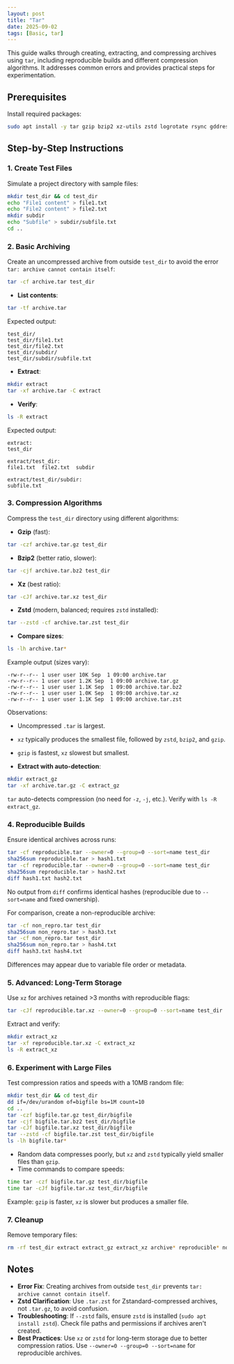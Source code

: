 ```yaml
---
layout: post
title: "Tar"
date: 2025-09-02
tags: [Basic, tar]
---
```


This guide walks through creating, extracting, and compressing archives using `tar`, including reproducible builds and different compression algorithms. It addresses common errors and provides practical steps for experimentation.

## Prerequisites

Install required packages:

```bash
sudo apt install -y tar gzip bzip2 xz-utils zstd logrotate rsync gddrescue testdisk extundelete e2fsprogs xfsprogs lvm2
```

## Step-by-Step Instructions

### 1. Create Test Files

Simulate a project directory with sample files:

```bash
mkdir test_dir && cd test_dir
echo "File1 content" > file1.txt
echo "File2 content" > file2.txt
mkdir subdir
echo "Subfile" > subdir/subfile.txt
cd ..
```

### 2. Basic Archiving

Create an uncompressed archive from outside `test_dir` to avoid the error `tar: archive cannot contain itself`:

```bash
tar -cf archive.tar test_dir
```

- **List contents**:

```bash
tar -tf archive.tar
```

Expected output:

```
test_dir/
test_dir/file1.txt
test_dir/file2.txt
test_dir/subdir/
test_dir/subdir/subfile.txt
```

- **Extract**:

```bash
mkdir extract
tar -xf archive.tar -C extract
```

- **Verify**:

```bash
ls -R extract
```

Expected output:

```
extract:
test_dir

extract/test_dir:
file1.txt  file2.txt  subdir

extract/test_dir/subdir:
subfile.txt
```

### 3. Compression Algorithms

Compress the `test_dir` directory using different algorithms:

- **Gzip** (fast):

```bash
tar -czf archive.tar.gz test_dir
```

- **Bzip2** (better ratio, slower):

```bash
tar -cjf archive.tar.bz2 test_dir
```

- **Xz** (best ratio):

```bash
tar -cJf archive.tar.xz test_dir
```

- **Zstd** (modern, balanced; requires `zstd` installed):

```bash
tar --zstd -cf archive.tar.zst test_dir
```

- **Compare sizes**:

```bash
ls -lh archive.tar*
```

Example output (sizes vary):

```
-rw-r--r-- 1 user user 10K Sep  1 09:00 archive.tar
-rw-r--r-- 1 user user 1.2K Sep  1 09:00 archive.tar.gz
-rw-r--r-- 1 user user 1.1K Sep  1 09:00 archive.tar.bz2
-rw-r--r-- 1 user user 1.0K Sep  1 09:00 archive.tar.xz
-rw-r--r-- 1 user user 1.1K Sep  1 09:00 archive.tar.zst
```

Observations:

- Uncompressed `.tar` is largest.
- `xz` typically produces the smallest file, followed by `zstd`, `bzip2`, and `gzip`.
- `gzip` is fastest, `xz` slowest but smallest.

- **Extract with auto-detection**:

```bash
mkdir extract_gz
tar -xf archive.tar.gz -C extract_gz
```

`tar` auto-detects compression (no need for `-z`, `-j`, etc.). Verify with `ls -R extract_gz`.

### 4. Reproducible Builds

Ensure identical archives across runs:

```bash
tar -cf reproducible.tar --owner=0 --group=0 --sort=name test_dir
sha256sum reproducible.tar > hash1.txt
tar -cf reproducible.tar --owner=0 --group=0 --sort=name test_dir
sha256sum reproducible.tar > hash2.txt
diff hash1.txt hash2.txt
```

No output from `diff` confirms identical hashes (reproducible due to `--sort=name` and fixed ownership).

For comparison, create a non-reproducible archive:

```bash
tar -cf non_repro.tar test_dir
sha256sum non_repro.tar > hash3.txt
tar -cf non_repro.tar test_dir
sha256sum non_repro.tar > hash4.txt
diff hash3.txt hash4.txt
```

Differences may appear due to variable file order or metadata.

### 5. Advanced: Long-Term Storage

Use `xz` for archives retained >3 months with reproducible flags:

```bash
tar -cJf reproducible.tar.xz --owner=0 --group=0 --sort=name test_dir
```

Extract and verify:

```bash
mkdir extract_xz
tar -xf reproducible.tar.xz -C extract_xz
ls -R extract_xz
```

### 6. Experiment with Large Files

Test compression ratios and speeds with a 10MB random file:

```bash
mkdir test_dir && cd test_dir
dd if=/dev/urandom of=bigfile bs=1M count=10
cd ..
tar -czf bigfile.tar.gz test_dir/bigfile
tar -cjf bigfile.tar.bz2 test_dir/bigfile
tar -cJf bigfile.tar.xz test_dir/bigfile
tar --zstd -cf bigfile.tar.zst test_dir/bigfile
ls -lh bigfile.tar*
```

- Random data compresses poorly, but `xz` and `zstd` typically yield smaller files than `gzip`.
- Time commands to compare speeds:

```bash
time tar -czf bigfile.tar.gz test_dir/bigfile
time tar -cJf bigfile.tar.xz test_dir/bigfile
```

Example: `gzip` is faster, `xz` is slower but produces a smaller file.

### 7. Cleanup

Remove temporary files:

```bash
rm -rf test_dir extract extract_gz extract_xz archive* reproducible* non_repro* hash*.txt bigfile*
```

## Notes

- **Error Fix**: Creating archives from outside `test_dir` prevents `tar: archive cannot contain itself`.
- **Zstd Clarification**: Use `.tar.zst` for Zstandard-compressed archives, not `.tar.gz`, to avoid confusion.
- **Troubleshooting**: If `--zstd` fails, ensure `zstd` is installed (`sudo apt install zstd`). Check file paths and permissions if archives aren't created.
- **Best Practices**: Use `xz` or `zstd` for long-term storage due to better compression ratios. Use `--owner=0 --group=0 --sort=name` for reproducible archives.
